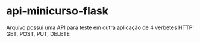 # api-minicurso-flask

Arquivo possui uma API para teste em outra aplicação de 4 verbetes HTTP: GET, POST, PUT, DELETE
